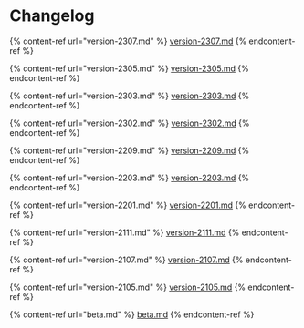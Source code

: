 # Changelog

{% content-ref url="version-2307.md" %}
[version-2307.md](version-2307.md)
{% endcontent-ref %}

{% content-ref url="version-2305.md" %}
[version-2305.md](version-2305.md)
{% endcontent-ref %}

{% content-ref url="version-2303.md" %}
[version-2303.md](version-2303.md)
{% endcontent-ref %}

{% content-ref url="version-2302.md" %}
[version-2302.md](version-2302.md)
{% endcontent-ref %}

{% content-ref url="version-2209.md" %}
[version-2209.md](version-2209.md)
{% endcontent-ref %}

{% content-ref url="version-2203.md" %}
[version-2203.md](version-2203.md)
{% endcontent-ref %}

{% content-ref url="version-2201.md" %}
[version-2201.md](version-2201.md)
{% endcontent-ref %}

{% content-ref url="version-2111.md" %}
[version-2111.md](version-2111.md)
{% endcontent-ref %}

{% content-ref url="version-2107.md" %}
[version-2107.md](version-2107.md)
{% endcontent-ref %}

{% content-ref url="version-2105.md" %}
[version-2105.md](version-2105.md)
{% endcontent-ref %}

{% content-ref url="beta.md" %}
[beta.md](beta.md)
{% endcontent-ref %}

